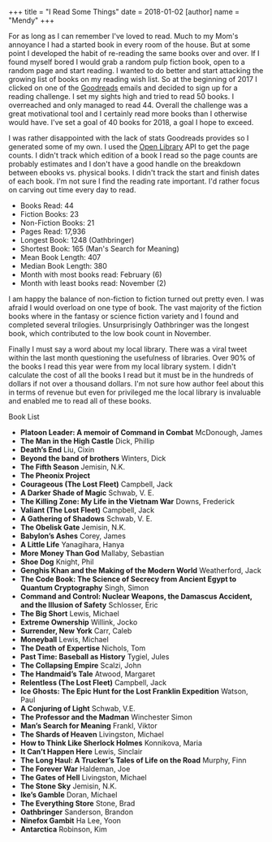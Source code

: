 +++
title = "I Read Some Things"
date = 2018-01-02
[author]
	name = "Mendy"
+++

For as long as I can remember I've loved to read. Much to my Mom's annoyance I had a started book in every room of the house. But at some point I developed the habit of re-reading the same books over and over. If I found myself bored I would grab a random pulp fiction book, open to a random page and start reading. I wanted to do better and start attacking the growing list of books on my reading wish list. So at the beginning of 2017 I clicked on one of the [Goodreads](https://www.goodreads.com/user/show/3063249-m-berkowitz) emails and decided to sign up for a reading challenge. I set my sights high and tried to read 50 books. I overreached and only managed to read 44. Overall the challenge was a great motivational tool and I certainly read more books than I otherwise would have. I've set a goal of 40 books for 2018, a goal I hope to exceed. 

I was rather disappointed with the lack of stats Goodreads provides so I generated some of my own. I used the [Open Library](https://openlibrary.org/developers/api) API to get the page counts. I didn't track which edition of a book I read so the page counts are probably estimates and I don't have a good handle on the breakdown between ebooks vs. physical books. I didn't track the start and finish dates of each book. I'm not sure I find the reading rate important. I'd rather focus on carving out time every day to read. 

* Books Read: 44
* Fiction Books: 23
* Non-Fiction Books: 21
* Pages Read: 17,936
* Longest Book: 1248 (Oathbringer) 
* Shortest Book: 165 (Man's Search for Meaning)
* Mean Book Length: 407
* Median Book Length: 380
* Month with most books read: February (6)
* Month with least books read: November (2)

I am happy the balance of non-fiction to fiction turned out pretty even. I was afraid I would overload on one type of book. The vast majority of the fiction books where in the fantasy or science fiction variety and I found and completed several trilogies. Unsurprisingly Oathbringer was the longest book, which contributed to the low book count in November.

Finally I must say a word about my local library. There was a viral tweet within the last month questioning the usefulness of libraries. Over 90% of the books I read this year were from my local library system. I didn't calculate the cost of all the books I read but it must be in the hundreds of dollars if not over a thousand dollars. I'm not sure how author feel about this in terms of revenue but even for privileged me the local library is invaluable and enabled me to read all of these books.

Book List

* __Platoon Leader: A memoir of Command in Combat__ McDonough, James
* __The Man in the High Castle__ Dick, Phillip
* __Death’s End__ Liu, Cixin
* __Beyond the band of brothers__ Winters, Dick
* __The Fifth Season__ Jemisin, N.K.
* __The Pheonix Project__ 
* __Courageous (The Lost Fleet)__ Campbell, Jack
* __A Darker Shade of Magic__ Schwab, V. E.
* __The Killing Zone: My Life in the Vietnam War__ Downs, Frederick
* __Valiant (The Lost Fleet)__ Campbell, Jack
* __A Gathering of Shadows__ Schwab, V. E.
* __The Obelisk Gate__ Jemisin, N.K.
* __Babylon’s Ashes__ Corey, James
* __A Little Life__ Yanagihara, Hanya
* __More Money Than God__ Mallaby, Sebastian
* __Shoe Dog__ Knight, Phil
* __Genghis Khan and the Making of the Modern World__ Weatherford, Jack
* __The Code Book: The Science of Secrecy from Ancient Egypt to Quantum Cryptography__ Singh, Simon
* __Command and Control: Nuclear Weapons, the Damascus Accident, and the Illusion of Safety__ Schlosser, Eric
* __The Big Short__ Lewis, Michael
* __Extreme Ownership__ Willink, Jocko
* __Surrender, New York__ Carr, Caleb
* __Moneyball__ Lewis, Michael
* __The Death of Expertise__ Nichols, Tom
* __Past Time: Baseball as History__ Tygiel, Jules
* __The Collapsing Empire__ Scalzi, John
* __The Handmaid’s Tale__ Atwood, Margaret
* __Relentless (The Lost Fleet)__ Campbell, Jack
* __Ice Ghosts: The Epic Hunt for the Lost Franklin Expedition__  Watson, Paul
* __A Conjuring of Light__ Schwab, V.E.
* __The Professor and the Madman__ Winchester Simon
* __Man’s Search for Meaning__ Frankl, Viktor
* __The Shards of Heaven__ Livingston, Michael
* __How to Think Like Sherlock Holmes__ Konnikova, Maria
* __It Can’t Happen Here__ Lewis, Sinclair
* __The Long Haul: A Trucker’s Tales of Life on the Road__ Murphy, Finn
* __The Forever War__ Haldeman, Joe
* __The Gates of Hell__ Livingston, Michael
* __The Stone Sky__ Jemisin, N.K.
* __Ike’s Gamble__ Doran, Michael
* __The Everything Store__ Stone, Brad
* __Oathbringer__ Sanderson, Brandon
* __Ninefox Gambit__  Ha Lee, Yoon
* __Antarctica__  Robinson, Kim
